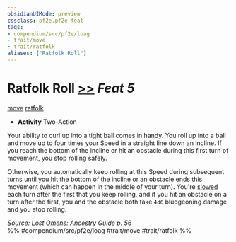 ```yaml
---
obsidianUIMode: preview
cssclass: pf2e,pf2e-feat
tags:
- compendium/src/pf2e/loag
- trait/move
- trait/ratfolk
aliases: ["Ratfolk Roll"]
---
```

# Ratfolk Roll  [>>](chapter-9-playing-the-game.md#Actions "Two-Action") *Feat 5*  
[move](move.md "Move Combat Trait")  [ratfolk](ratfolk-b1.md "Ratfolk Ancestry & Heritage Trait")  

- **Activity** Two-Action

Your ability to curl up into a tight ball comes in handy. You roll up into a ball and move up to four times your Speed in a straight line down an incline. If you reach the bottom of the incline or hit an obstacle during this first turn of movement, you stop rolling safely.

Otherwise, you automatically keep rolling at this Speed during subsequent turns until you hit the bottom of the incline or an obstacle ends this movement (which can happen in the middle of your turn). You're [slowed](conditions.md#Slowed) each turn after the first that you keep rolling, and if you hit an obstacle on a turn after the first, you and the obstacle both take `4d6` bludgeoning damage and you stop rolling.

*Source: Lost Omens: Ancestry Guide p. 56*  
%% #compendium/src/pf2e/loag #trait/move #trait/ratfolk %%